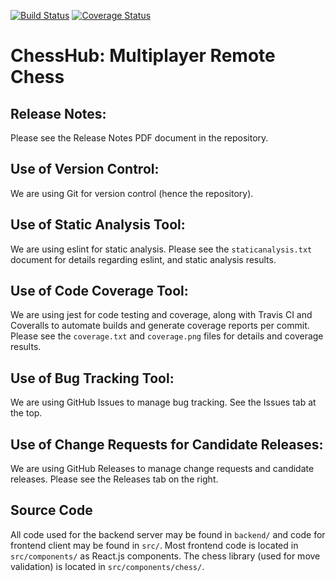 [![Build
Status](https://travis-ci.com/stephen-hansen/SE-181-Team-Project.svg?token=kHZPnAbV11Ez3wTfHx8A&branch=master)](https://travis-ci.com/stephen-hansen/SE-181-Team-Project)
[![Coverage
Status](https://coveralls.io/repos/github/stephen-hansen/SE-181-Team-Project/badge.svg?branch=shiv-notmerged&t=v4OyFb)](https://coveralls.io/github/stephen-hansen/SE-181-Team-Project?branch=shiv-notmerged)

# ChessHub: Multiplayer Remote Chess

## Release Notes:

Please see the Release Notes PDF document in the repository.

## Use of Version Control:

We are using Git for version control (hence the repository).

## Use of Static Analysis Tool:

We are using eslint for static analysis. Please see the `staticanalysis.txt` document
for details regarding eslint, and static analysis results.

## Use of Code Coverage Tool:

We are using jest for code testing and coverage, along with Travis CI and Coveralls
to automate builds and generate coverage reports per commit. Please see
the `coverage.txt` and `coverage.png` files for details and coverage results.

## Use of Bug Tracking Tool:

We are using GitHub Issues to manage bug tracking. See the Issues tab at the top.

## Use of Change Requests for Candidate Releases:

We are using GitHub Releases to manage change requests and candidate releases. Please
see the Releases tab on the right.

## Source Code

All code used for the backend server may be found in `backend/` and code for frontend
client may be found in `src/`. Most frontend code is located in `src/components/` as
React.js components. The chess library (used for move validation) is located in
`src/components/chess/`.


